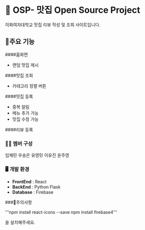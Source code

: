 # 🍰 OSP- 맛집 Open Source Project
이화여자대학교 맛집 리뷰 작성 및 조회 사이트입니다. 
<br>

## 📌주요 기능

####홈화면
- 랜덤 맛집 제시

####맛집 조회
- 카테고리 정렬 버튼

####맛집 등록
- 중복 알림
- 메뉴 추가 가능
- 맛집 수정 가능

####리뷰 등록



### 👩‍💻 멤버 구성
임채민 우송은 유영민 이유진 윤주영

### 🖥️ 개발 환경
- **FrontEnd** : React
- **BackEnd** : Python Flask
- **Database** : Firebase

###🚨주의사항

'''npm install react-icons --save
   npm install firebase4'''

을 설치해주세요. 



